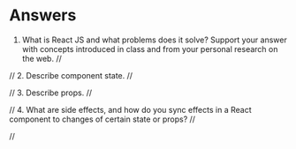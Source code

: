 # Answers

1. What is React JS and what problems does it solve? Support your answer with concepts introduced in class and from your personal research on the web.
//

//
2. Describe component state.
//

//
3. Describe props.
//

//
4. What are side effects, and how do you sync effects in a React component to changes of certain state or props?
//

//